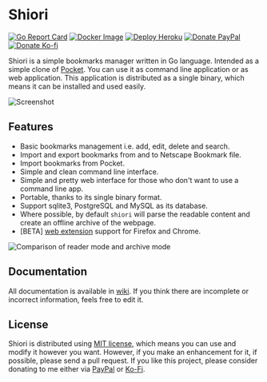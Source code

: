 # Shiori

[![Go Report Card](https://goreportcard.com/badge/github.com/go-shiori/shiori)](https://goreportcard.com/report/github.com/go-shiori/shiori)
[![Docker Image](https://img.shields.io/static/v1?label=image&message=Docker&color=1488C6&logo=docker)](https://hub.docker.com/r/radhifadlillah/shiori)
[![Deploy Heroku](https://img.shields.io/static/v1?label=deploy&message=Heroku&color=430098&logo=heroku)](https://heroku.com/deploy)
[![Donate PayPal](https://img.shields.io/static/v1?label=donate&message=PayPal&color=00457C&logo=paypal)](https://www.paypal.me/RadhiFadlillah)
[![Donate Ko-fi](https://img.shields.io/static/v1?label=donate&message=Ko-fi&color=F16061&logo=ko-fi)](https://ko-fi.com/radhifadlillah)

Shiori is a simple bookmarks manager written in Go language. Intended as a simple clone of [Pocket](https://getpocket.com//). You can use it as command line application or as web application. This application is distributed as a single binary, which means it can be installed and used easily.

![Screenshot](https://raw.githubusercontent.com/go-shiori/shiori/master/docs/readme/cover.png)

## Features

- Basic bookmarks management i.e. add, edit, delete and search.
- Import and export bookmarks from and to Netscape Bookmark file.
- Import bookmarks from Pocket.
- Simple and clean command line interface.
- Simple and pretty web interface for those who don't want to use a command line app.
- Portable, thanks to its single binary format.
- Support sqlite3, PostgreSQL and MySQL as its database.
- Where possible, by default `shiori` will parse the readable content and create an offline archive of the webpage.
- [BETA] [web extension](https://github.com/go-shiori/shiori-web-ext) support for Firefox and Chrome.

![Comparison of reader mode and archive mode](https://raw.githubusercontent.com/go-shiori/shiori/master/docs/readme/comparison.png)

## Documentation

All documentation is available in [wiki](https://github.com/RadhiFadlillah/shiori/wiki). If you think there are incomplete or incorrect information, feels free to edit it.

## License

Shiori is distributed using [MIT license](https://choosealicense.com/licenses/mit/), which means you can use and modify it however you want. However, if you make an enhancement for it, if possible, please send a pull request. If you like this project, please consider donating to me either via [PayPal](https://www.paypal.me/RadhiFadlillah) or [Ko-Fi](https://ko-fi.com/radhifadlillah).

